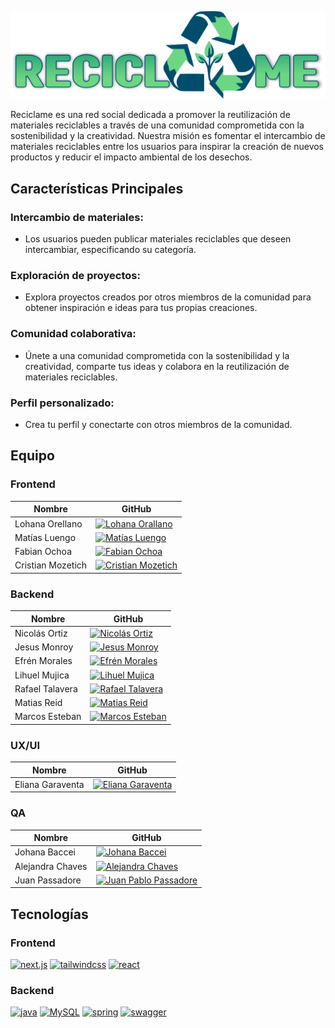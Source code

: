 ![Logo de Recíclame](FrontEnd/public/image/reciclame.svg)

Reciclame es una red social dedicada a promover la reutilización de materiales reciclables a través de una comunidad comprometida con la sostenibilidad y la creatividad. Nuestra misión es fomentar el intercambio de materiales reciclables entre los usuarios para inspirar la creación de nuevos productos y reducir el impacto ambiental de los desechos.

## Características Principales
### Intercambio de materiales:
- Los usuarios pueden publicar materiales reciclables que deseen intercambiar, especificando su categoría.
### Exploración de proyectos:
- Explora proyectos creados por otros miembros de la comunidad para obtener inspiración e ideas para tus propias creaciones.
### Comunidad colaborativa:
- Únete a una comunidad comprometida con la sostenibilidad y la creatividad, comparte tus ideas y colabora en la reutilización de materiales reciclables.
### Perfil personalizado:
- Crea tu perfil y conectarte con otros miembros de la comunidad.

## Equipo
### Frontend

| Nombre               | GitHub                                      |
|----------------------|---------------------------------------------|
| Lohana Orellano      | [![Lohana Orallano](https://avatars.githubusercontent.com/u/115760417?v=4&s=180)](https://github.com/LohanaO) |
| Matías Luengo         | [![Matías Luengo](https://avatars.githubusercontent.com/u/101943045?v=4&s=180)](https://github.com/MatiasLuengo) |
| Fabian Ochoa         | [![Fabian Ochoa](https://avatars.githubusercontent.com/u/104035823?v=4&s=180)](https://github.com/thefabi8a) |
| Cristian Mozetich    | [![Cristian Mozetich](https://avatars.githubusercontent.com/u/117293281?v=4&s=180)](https://github.com/CristianMozetich) |

### Backend

| Nombre               | GitHub                                      |
|----------------------|---------------------------------------------|
| Nicolás Ortiz      | [![Nicolás Ortiz](https://avatars.githubusercontent.com/u/68659234?v=4&s=180)](https://github.com/nico-ortiz) |
| Jesus Monroy         | [![Jesus Monroy](https://avatars.githubusercontent.com/u/25678161?v=4&s=180)](https://github.com/jdmonroyg) |
| Efrén Morales         | <a href="https://github.com/fr3nm0"><img src="https://avatars.githubusercontent.com/u/61370268?v=4&s=180" alt="Efrén Morales" width="180"/></a> |
| Lihuel Mujica    | [![Lihuel Mujica](https://avatars.githubusercontent.com/u/62969028?v=4&s=180)](https://github.com/LihuelMujica) |
| Rafael Talavera    | [![Rafael Talavera](https://avatars.githubusercontent.com/u/125708112?v=4&s=180)](https://github.com/RafaelTalavera) |
| Matias Reid    | [![Matias Reid](https://avatars.githubusercontent.com/u/79427241?v=4&s=180)](https://github.com/mathiax63) |
| Marcos Esteban    | [![Marcos Esteban](https://avatars.githubusercontent.com/u/83374363?v=4&s=180)](https://github.com/MarcosEstebanDev) |


### UX/UI

| Nombre               | GitHub                                      |
|----------------------|---------------------------------------------|
| Eliana Garaventa      | [![Eliana Garaventa](https://avatars.githubusercontent.com/u/114009849?v=4&s=180)](https://github.com/EliGaraventa) |

### QA

| Nombre               | GitHub                                      |
|----------------------|---------------------------------------------|
| Johana Baccei      | [![Johana Baccei](https://avatars.githubusercontent.com/u/126679754?v=4&s=180)](https://github.com/bacc708) |
| Alejandra Chaves      | [![Alejandra Chaves](https://avatars.githubusercontent.com/u/145710127?v=4&s=180)](https://github.com/Alejita1971) |
| Juan Passadore  | <a href="https://github.com/juampypassa"><img src="https://avatars.githubusercontent.com/u/50932852?v=4&s=180" alt="Juan Pablo Passadore" width="180"/></a> |


## Tecnologías
### Frontend
[![next.js](https://img.shields.io/badge/next.js-000?style=for-the-badge&logo=next.js&logoColor)](https://nextui.org/)
[![tailwindcss](https://img.shields.io/badge/tailwindcss-000?style=for-the-badge&logo=tailwindcss&logoColor)](https://tailwindcss.com/)
[![react](https://img.shields.io/badge/react-000?style=for-the-badge&logo=react&logoColor)](https://react.dev/)

### Backend
[![java](https://img.shields.io/badge/java-000?style=for-the-badge&logo=coffeescript&logoColor)](https://www.java.com/es/)
[![MySQL](https://img.shields.io/badge/MySQL-000?style=for-the-badge&logo=MySQL&logoColor)](https://www.mysql.com/)
[![spring](https://img.shields.io/badge/spring-000?style=for-the-badge&logo=spring&logoColor)](https://spring.io/)
[![swagger](https://img.shields.io/badge/swagger-000?style=for-the-badge&logo=swagger&logoColor)](https://swagger.io/)

